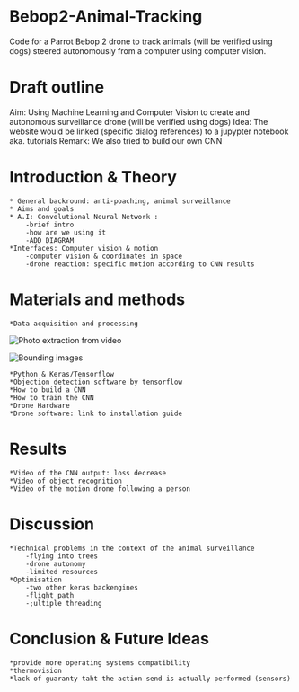 # Bebop2-Animal-Tracking
Code for a Parrot Bebop 2 drone to track animals (will be verified using dogs) steered autonomously from a computer using computer vision.
		
# Draft outline

Aim: Using Machine Learning and Computer Vision to create and autonomous surveillance drone (will be verified using dogs)
Idea: The website would be linked (specific dialog references) to a jupypter notebook aka. tutorials
Remark: We also tried to build our own CNN

# Introduction & Theory
	* General backround: anti-poaching, animal surveillance
	* Aims and goals
	* A.I: Convolutional Neural Network : 
		-brief intro
		-how are we using it 
		-ADD DIAGRAM
	*Interfaces: Computer vision & motion 
		-computer vision & coordinates in space 
		-drone reaction: specific motion according to CNN results
# Materials and methods 
	*Data acquisition and processing
	
![Photo extraction from video](https://i.imgur.com/1MYnlmA.gif)

![Bounding images](https://i.imgur.com/bMDI5wy.gif)

	*Python & Keras/Tensorflow
	*Objection detection software by tensorflow
	*How to build a CNN 
	*How to train the CNN
	*Drone Hardware 
	*Drone software: link to installation guide
# Results
	*Video of the CNN output: loss decrease
	*Video of object recognition
	*Video of the motion drone following a person
		
# Discussion 
	*Technical problems in the context of the animal surveillance
		-flying into trees
		-drone autonomy
		-limited resources
	*Optimisation
		-two other keras backengines 
		-flight path
		-;ultiple threading
		
# Conclusion & Future Ideas 
	*provide more operating systems compatibility
	*thermovision
	*lack of guaranty taht the action send is actually performed (sensors)
	


	
